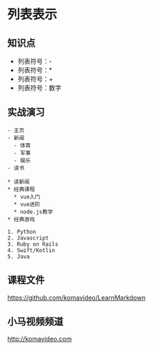 列表表示
========

## 知识点

* 列表符号：-
* 列表符号：*
* 列表符号：+
* 列表符号：数字

## 实战演习

~~~
- 主页
- 新闻
  - 体育
  - 军事
  - 娱乐
- 读书

* 读新闻
* 经典课程
  * vue入门
  * vue进阶
  * node.js教学
* 经典游戏

1. Python
2. Javascript
3. Ruby on Rails
4. Swift/Kotlin
5. Java
~~~

## 课程文件

https://github.com/komavideo/LearnMarkdown

## 小马视频频道

http://komavideo.com
